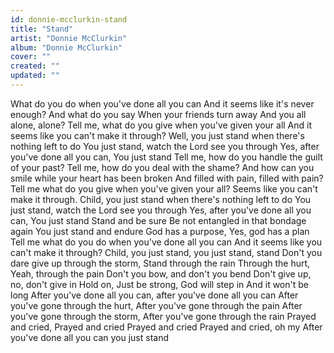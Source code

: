 ```yaml
---
id: donnie-mcclurkin-stand
title: "Stand"
artist: "Donnie McClurkin"
album: "Donnie McClurkin"
cover: ""
created: ""
updated: ""
---
```


What do you do when you've done all you can
And it seems like it's never enough?
And what do you say
When your friends turn away
And you all alone, alone?
Tell me, what do you give when you've given your all
And it seems like you can't make it through?
Well, you just stand when there's nothing left to do
You just stand, watch the Lord see you through
Yes, after you've done all you can,
You just stand
Tell me, how do you handle the guilt of your past?
Tell me, how do you deal with the shame?
And how can you smile while your heart has been broken
And filled with pain, filled with pain?
Tell me what do you give when you've given your all?
Seems like you can't make it through.
Child, you just stand when there's nothing left to do
You just stand, watch the Lord see you through
Yes, after you've done all you can,
You just stand
Stand and be sure
Be not entangled in that bondage again
You just stand and endure
God has a purpose,
Yes, god has a plan
Tell me what do you do when you've done all you can
And it seems like you can't make it through?
Child, you just stand, you just stand, stand
Don't you dare give up through the storm,
Stand through the rain
Through the hurt,
Yeah, through the pain
Don't you bow, and don't you bend
Don't give up, no, don't give in
Hold on,
Just be strong,
God will step in
And it won't be long
After you've done all you can, after you've done all you can
After you've gone through the hurt,
After you've gone through the pain
After you've gone through the storm,
After you've gone through the rain
Prayed and cried,
Prayed and cried
Prayed and cried
Prayed and cried, oh my
After you've done all you can you just stand
